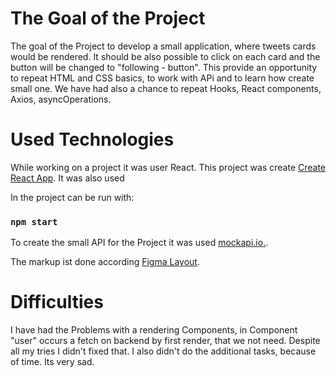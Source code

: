 # The Goal of the Project

The goal of the Project to develop a small application, where tweets cards would be rendered. It
should be also possible to click on each card and the button will be changed to "following -
button". This provide an opportunity to repeat HTML and CSS basics, to work with APi and to learn
how create small one. We have had also a chance to repeat Hooks, React components, Axios,
asyncOperations.

# Used Technologies

While working on a project it was user React. This project was create
[Create React App](https://github.com/facebook/create-react-app). It was also used

In the project can be run with:

### `npm start`

To create the small API for the Project it was used [mockapi.io.](https://mockapi.io/projects).

The markup ist done according
[Figma Layout](https://www.figma.com/file/zun1oP6NmS2Lmgbcj6e1IG/Test?type=design&node-id=0-1&t=4PT2gbCEH4gPEMBA-0).

# Difficulties

I have had the Problems with a rendering Components, in Component "user" occurs a fetch on backend
by first render, that we not need. Despite all my tries I didn't fixed that. I also didn't do the
additional tasks, because of time. Its very sad.
